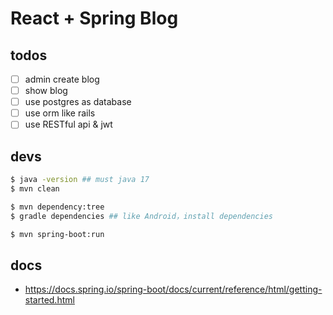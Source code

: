 # React + Spring Blog 

## todos

- [ ] admin create blog
- [ ] show blog
- [ ] use postgres as database
- [ ] use orm like rails
- [ ] use RESTful api & jwt 
 
## devs

```bash
$ java -version ## must java 17
$ mvn clean

$ mvn dependency:tree
$ gradle dependencies ## like Android，install dependencies

$ mvn spring-boot:run

```

## docs
* https://docs.spring.io/spring-boot/docs/current/reference/html/getting-started.html
